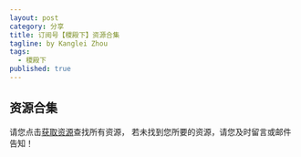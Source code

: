 ```yaml
---
layout: post
category: 分享
title: 订阅号【稷殿下】资源合集
tagline: by Kanglei Zhou
tags: 
  - 稷殿下
published: true
---
```


## 资源合集
请您点击[获取资源](https://zhoukanglei.github.io/jidianxia/)查找所有资源，
若未找到您所要的资源，请您及时留言或邮件告知！

